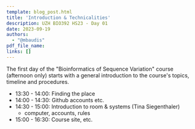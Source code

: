 ```yaml
---
template: blog_post.html
title: 'Introduction & Technicalities'
description: UZH BIO392 HS23 - Day 01
date: 2023-09-19
authors:
  - "@mbaudis"
pdf_file_name: 
links: []
---
```


The first day of the "Bioinformatics of Sequence Variation" course (afternoon only)
starts with a general introduction to the course's topics, timeline and
procedures.

<!--more-->

* 13:30 - 14:00: Finding the place
* 14:00 - 14:30: Github accounts etc.
* 14:30 - 15:00: Introduction to room & systems (Tina Siegenthaler)
    - computer, accounts, rules
* 15:00 - 16:30: Course site, etc.
